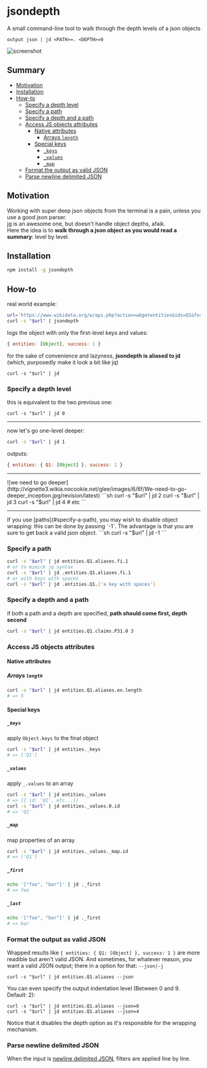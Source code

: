 # jsondepth
A small command-line tool to walk through the depth levels of a json objects

`output json | jd <PATH>=. <DEPTH>=0`

![screenshot](https://cloud.githubusercontent.com/assets/1596934/19417977/b2025c36-93ba-11e6-85fa-6bd274eb6be4.png)

## Summary
<!-- START doctoc generated TOC please keep comment here to allow auto update -->
<!-- DON'T EDIT THIS SECTION, INSTEAD RE-RUN doctoc TO UPDATE -->


- [Motivation](#motivation)
- [Installation](#installation)
- [How-to](#how-to)
  - [Specify a depth level](#specify-a-depth-level)
  - [Specify a path](#specify-a-path)
  - [Specify a depth and a path](#specify-a-depth-and-a-path)
  - [Access JS objects attributes](#access-js-objects-attributes)
    - [Native attributes](#native-attributes)
      - [Arrays `length`](#arrays-length)
    - [Special keys](#special-keys)
      - [`_keys`](#_keys)
      - [`_values`](#_values)
      - [`_map`](#_map)
  - [Format the output as valid JSON](#format-the-output-as-valid-json)
  - [Parse newline delimited JSON](#parse-newline-delimited-json)

<!-- END doctoc generated TOC please keep comment here to allow auto update -->

## Motivation
Working with super deep json objects from the terminal is a pain, unless you use a good json parser.<br>
[jq](https://github.com/stedolan/jq) is an awesome one, but doesn't handle object depths, afaik.<br>
Here the idea is to **walk through a json object as you would read a summary**: level by level.

## Installation

```sh
npm install -g jsondepth
```
## How-to

real world example:
```sh
url='https://www.wikidata.org/w/api.php?action=wbgetentities&ids=Q1&format=json'
curl -s "$url" | jsondepth
```
logs the object with only the first-level keys and values:
```js
{ entities: [Object], success: 1 }
```
for the sake of convenience and lazyness, **jsondepth is aliased to jd**
<br>
(which, purposedly make it look a bit like jq)
```
curl -s "$url" | jd
```

### Specify a depth level
this is equivalent to the two previous one:
```
curl -s "$url" | jd 0
```
<hr>

now let's go one-level deeper:

```sh
curl -s "$url" | jd 1
```
outputs:
```js
{ entities: { Q1: [Object] }, success: 1 }
```
<hr>
![we need to go deeper](http://vignette3.wikia.nocookie.net/glee/images/6/6f/We-need-to-go-deeper_inception.jpg/revision/latest)
```sh
curl -s "$url" | jd 2
curl -s "$url" | jd 3
curl -s "$url" | jd 4
# etc
```
<hr>
If you use [paths](#specify-a-path), you may wish to disable object wrapping: this can be done by passing `-1`. The advantage is that you are sure to get back a valid json object.
```sh
curl -s "$url" | jd -1
```

### Specify a path
```sh
curl -s "$url" | jd entities.Q1.aliases.fi.1
# or to mimick jq syntax
curl -s "$url" | jd .entities.Q1.aliases.fi.1
# or with keys with spaces
curl -s "$url" | jd .entities.Q1.['a key with spaces']
```

### Specify a depth and a path
if both a path and a depth are specified, **path should come first, depth second**
```sh
curl -s "$url" | jd entities.Q1.claims.P31.0 3
```

### Access JS objects attributes
#### Native attributes
##### Arrays `length`
```sh
curl -s "$url" | jd entities.Q1.aliases.en.length
# => 5
```
#### Special keys
##### `_keys`
apply `Object.keys` to the final object
```sh
curl -s "$url" | jd entities._keys
# => ['Q1']
```
##### `_values`
apply `_.values` to an array
```sh
curl -s "$url" | jd entities._values
# => [{ id: 'Q1', etc...}]
curl -s "$url" | jd entities._values.0.id
# => 'Q1'
```
##### `_map`
map properties of an array
```sh
curl -s "$url" | jd entities._values._map.id
# => ['Q1']
```
##### `_first`
```sh
echo '["foo", "bar"]' | jd ._first
# => foo
```

##### `_last`
```sh
echo '["foo", "bar"]' | jd ._first
# => bar
```

### Format the output as valid JSON
Wrapped results like `{ entities: { Q1: [Object] }, success: 1 }` are more readible but aren't valid JSON. And sometimes, for whatever reason, you want a valid JSON output; there in a option for that: `--json|-j`
```
curl -s "$url" | jd entities.Q1.aliases --json
```
You can even specify the output indentation level (Between 0 and 9. Default: 2):
```
curl -s "$url" | jd entities.Q1.aliases --json=0
curl -s "$url" | jd entities.Q1.aliases --json=4
```

Notice that it disables the depth option as it's responsible for the wrapping mechanism.

### Parse newline delimited JSON
When the input is [newline delimited JSON](http://ndjson.org/), filters are applied line by line.
